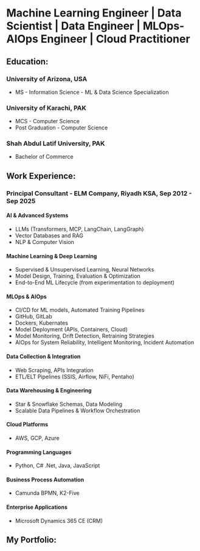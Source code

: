 # Machine Learning Engineer | Data Scientist | Data Engineer | MLOps-AIOps Engineer | Cloud Practitioner

## Education:

### University of Arizona, USA
- MS - Information Science - ML & Data Science Specialization
### University of Karachi, PAK
- MCS - Computer Science
- Post Graduation - Computer Science
### Shah Abdul Latif University, PAK
- Bachelor of Commerce
  
## Work Experience:

### Principal Consultant - ELM Company, Riyadh KSA, Sep 2012 - Sep 2025
  #### AI & Advanced Systems
  - LLMs (Transformers, MCP, LangChain, LangGraph)
  - Vector Databases and RAG
  - NLP & Computer Vision
  #### Machine Learning & Deep Learning
  - Supervised & Unsupervised Learning, Neural Networks
  - Model Design, Training, Evaluation & Optimization
  - End-to-End ML Lifecycle (from experimentation to deployment)
  #### MLOps & AIOps
  - CI/CD for ML models, Automated Training Pipelines
  - GitHub, GitLab
  - Dockers, Kubernates
  - Model Deployment (APIs, Containers, Cloud)
  - Model Monitoring, Drift Detection, Retraining Strategies
  - AIOps for System Reliability, Intelligent Monitoring, Incident Automation
  #### Data Collection & Integration
  - Web Scraping, APIs Integration
  - ETL/ELT Pipelines (SSIS, Airflow, NiFi, Pentaho) 
  #### Data Warehousing & Engineering
  - Star & Snowflake Schemas, Data Modeling
  - Scalable Data Pipelines & Workflow Orchestration
  #### Cloud Platforms
  - AWS, GCP, Azure
  #### Programming Languages
  - Python, C# .Net, Java, JavaScript
  #### Business Process Automation
  - Camunda BPMN, K2-Five
  #### Enterprise Applications
  - Microsoft Dynamics 365 CE (CRM)

## My Portfolio:
